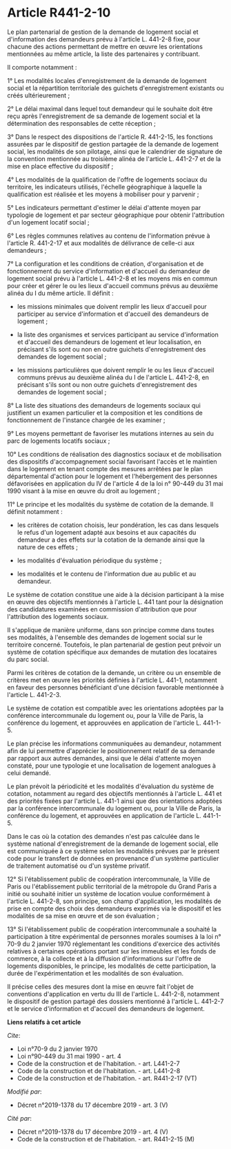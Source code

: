 # Article R441-2-10

Le plan partenarial de gestion de la demande de logement social et d'information des demandeurs prévu à l'article L. 441-2-8
fixe, pour chacune des actions permettant de mettre en œuvre les orientations mentionnées au même article, la liste des
partenaires y contribuant.

Il comporte notamment :

1° Les modalités locales d'enregistrement de la demande de logement social et la répartition territoriale des guichets
d'enregistrement existants ou créés ultérieurement ;

2° Le délai maximal dans lequel tout demandeur qui le souhaite doit être reçu après l'enregistrement de sa demande de
logement social et la détermination des responsables de cette réception ;

3° Dans le respect des dispositions de l'article R. 441-2-15, les fonctions assurées par le dispositif de gestion partagée de
la demande de logement social, les modalités de son pilotage, ainsi que le calendrier de signature de la convention
mentionnée au troisième alinéa de l'article L. 441-2-7 et de la mise en place effective du dispositif ;

4° Les modalités de la qualification de l'offre de logements sociaux du territoire, les indicateurs utilisés, l'échelle
géographique à laquelle la qualification est réalisée et les moyens à mobiliser pour y parvenir ;

5° Les indicateurs permettant d'estimer le délai d'attente moyen par typologie de logement et par secteur géographique pour
obtenir l'attribution d'un logement locatif social ;

6° Les règles communes relatives au contenu de l'information prévue à l'article R. 441-2-17 et aux modalités de délivrance de
celle-ci aux demandeurs ;

7° La configuration et les conditions de création, d'organisation et de fonctionnement du service d'information et d'accueil
du demandeur de logement social prévu à l'article L. 441-2-8 et les moyens mis en commun pour créer et gérer le ou les lieux
d'accueil communs prévus au deuxième alinéa du I du même article. Il définit :

- les missions minimales que doivent remplir les lieux d'accueil pour participer au service d'information et d'accueil des
demandeurs de logement ;

- la liste des organismes et services participant au service d'information et d'accueil des demandeurs de logement et leur
localisation, en précisant s'ils sont ou non en outre guichets d'enregistrement des demandes de logement social ;

- les missions particulières que doivent remplir le ou les lieux d'accueil communs prévus au deuxième alinéa du I de
l'article L. 441-2-8, en précisant s'ils sont ou non outre guichets d'enregistrement des demandes de logement social ;

8° La liste des situations des demandeurs de logements sociaux qui justifient un examen particulier et la composition et les
conditions de fonctionnement de l'instance chargée de les examiner ;

9° Les moyens permettant de favoriser les mutations internes au sein du parc de logements locatifs sociaux ;

10° Les conditions de réalisation des diagnostics sociaux et de mobilisation des dispositifs d'accompagnement social
favorisant l'accès et le maintien dans le logement en tenant compte des mesures arrêtées par le plan départemental d'action
pour le logement et l'hébergement des personnes défavorisées en application du IV de l'article 4 de la loi n° 90-449 du 31
mai 1990 visant à la mise en œuvre du droit au logement ;

11° Le principe et les modalités du système de cotation de la demande. Il définit notamment :

- les critères de cotation choisis, leur pondération, les cas dans lesquels le refus d'un logement adapté aux besoins et aux
capacités du demandeur a des effets sur la cotation de la demande ainsi que la nature de ces effets ;

- les modalités d'évaluation périodique du système ;

- les modalités et le contenu de l'information due au public et au demandeur.

Le système de cotation constitue une aide à la décision participant à la mise en œuvre des objectifs mentionnés à l'article
L. 441 tant pour la désignation des candidatures examinées en commission d'attribution que pour l'attribution des logements
sociaux.

Il s'applique de manière uniforme, dans son principe comme dans toutes ses modalités, à l'ensemble des demandes de logement
social sur le territoire concerné. Toutefois, le plan partenarial de gestion peut prévoir un système de cotation spécifique
aux demandes de mutation des locataires du parc social.

Parmi les critères de cotation de la demande, un critère ou un ensemble de critères met en œuvre les priorités définies à
l'article L. 441-1, notamment en faveur des personnes bénéficiant d'une décision favorable mentionnée à l'article L. 441-2-3.

Le système de cotation est compatible avec les orientations adoptées par la conférence intercommunale du logement ou, pour la
Ville de Paris, la conférence du logement, et approuvées en application de l'article L. 441-1-5.

Le plan précise les informations communiquées au demandeur, notamment afin de lui permettre d'apprécier le positionnement
relatif de sa demande par rapport aux autres demandes, ainsi que le délai d'attente moyen constaté, pour une typologie et une
localisation de logement analogues à celui demandé.

Le plan prévoit la périodicité et les modalités d'évaluation du système de cotation, notamment au regard des objectifs
mentionnés à l'article L. 441 et des priorités fixées par l'article L. 441-1 ainsi que des orientations adoptées par la
conférence intercommunale du logement ou, pour la Ville de Paris, la conférence du logement, et approuvées en application de
l'article L. 441-1-5.

Dans le cas où la cotation des demandes n'est pas calculée dans le système national d'enregistrement de la demande de
logement social, elle est communiquée à ce système selon les modalités prévues par le présent code pour le transfert de
données en provenance d'un système particulier de traitement automatisé ou d'un système privatif.

12° Si l'établissement public de coopération intercommunale, la Ville de Paris ou l'établissement public territorial de la
métropole du Grand Paris a initié ou souhaité initier un système de location voulue conformément à l'article L. 441-2-8, son
principe, son champ d'application, les modalités de prise en compte des choix des demandeurs exprimés via le dispositif et
les modalités de sa mise en œuvre et de son évaluation ;

13° Si l'établissement public de coopération intercommunale a souhaité la participation à titre expérimental de personnes
morales soumises à la loi n° 70-9 du 2 janvier 1970 réglementant les conditions d'exercice des activités relatives à
certaines opérations portant sur les immeubles et les fonds de commerce, à la collecte et à la diffusion d'informations sur
l'offre de logements disponibles, le principe, les modalités de cette participation, la durée de l'expérimentation et les
modalités de son évaluation.

Il précise celles des mesures dont la mise en œuvre fait l'objet de conventions d'application en vertu du III de l'article L.
441-2-8, notamment le dispositif de gestion partagé des dossiers mentionné à l'article L. 441-2-7 et le service d'information
et d'accueil des demandeurs de logement.

**Liens relatifs à cet article**

_Cite_:

  - Loi n°70-9 du 2 janvier 1970
  - Loi n°90-449 du 31 mai 1990 - art. 4
  - Code de la construction et de l'habitation. - art. L441-2-7
  - Code de la construction et de l'habitation. - art. L441-2-8
  - Code de la construction et de l'habitation. - art. R441-2-17 (VT)

_Modifié par_:

  - Décret n°2019-1378 du 17 décembre 2019 - art. 3 (V)

_Cité par_:

  - Décret n°2019-1378 du 17 décembre 2019 - art. 4 (V)
  - Code de la construction et de l'habitation. - art. R441-2-15 (M)
